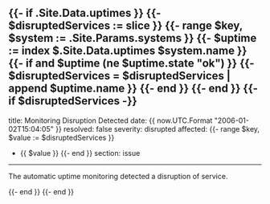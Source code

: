 {{- if .Site.Data.uptimes }}
{{- $disruptedServices := slice }}
{{- range $key, $system := .Site.Params.systems }}
    {{- $uptime := index $.Site.Data.uptimes $system.name }}
    {{- if and $uptime (ne $uptime.state "ok") }}
        {{- $disruptedServices = $disruptedServices | append $uptime.name }}
    {{- end }}
{{- end }}
{{- if $disruptedServices -}}
---
title: Monitoring Disruption Detected
date: {{ now.UTC.Format "2006-01-02T15:04:05" }}
resolved: false
severity: disrupted
affected:
{{- range $key, $value := $disruptedServices }}
- {{ $value }}
{{- end }}
section: issue
---

The automatic uptime monitoring detected a disruption of service.

{{- end }}
{{- end }}
